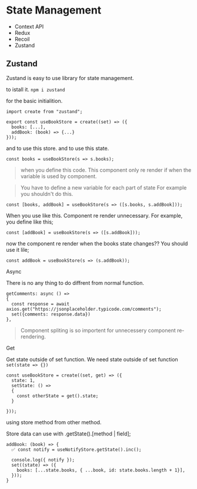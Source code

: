 
# State Management
* Context API
* Redux
* Recoil 
* Zustand

## Zustand

Zustand is easy to use library for state management. 

to istall it. ```npm i zustand```

for the basic initialition.

```
import create from "zustand";

export const useBookStore = create((set) => ({
  books: [...],
  addBook: (book) => {...}
}));
```
and to use this store. and to use this state. 
```
const books = useBookStore(s => s.books);
```
> when you define this code. This component only re render if when the variable is used by component.

> You have to define a new variable for each part of state
For example you shouldn't do this.
```
const [books, addBook] = useBookStore(s => ([s.books, s.addBook]));
``` 
When you use like this. Component re render unnecessary. 
For example, you define like this;
```
const [addBook] = useBookStore(s => ([s.addBook]));
``` 
now the component re render when the books state changes??
You should use it lile;
```
const addBook = useBookStore(s => (s.addBook));
``` 

Async

There is no any thing to do diffrent from normal function. 
```
getComments: async () => 
{
  const response = await axios.get("https://jsonplaceholder.typicode.com/comments");
  set({comments: response.data})
},
```

> Component spliting is so importent for unnecessery component re-rendering.

Get

Get state outside of set function. 
We need state outside of set function ```set(state => {})```

```
const useBookStore = create((set, get) => ({
  state: 1,
  setState: () => 
  {
    const otherState = get().state;
  }

}));
```

using store method from other method. 

Store data can use with .getState().[method | field];

```
addBook: (book) => {
  ✅ const notify = useNotifyStore.getState().inc();
  
  console.log({ notify });
  set((state) => ({
    books: [...state.books, { ...book, id: state.books.length + 1}],
  }));
}
```